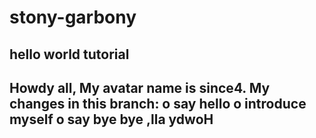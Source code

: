 # stony-garbony
hello world tutorial
-------------------------
Howdy all, 
My avatar name is since4.
My changes in this branch:
o say hello
o introduce myself
o say bye bye
,lla ydwoH
-------------------------
